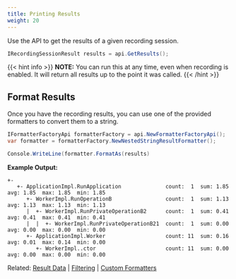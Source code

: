 ```yaml
---
title: Printing Results
weight: 20
---
```


Use the API to get the results of a given recording session.

```csharp
IRecordingSessionResult results = api.GetResults();
```

{{< hint info >}}
**NOTE:** You can run this at any time, even when recording is enabled. It will return all results up to the point it was called.
{{< /hint >}}

## Format Results

Once you have the recording results, you can use one of the provided formatters to convert them to a string.

```csharp
IFormatterFactoryApi formatterFactory = api.NewFormatterFactoryApi();
var formatter = formatterFactory.NewNestedStringResultFormatter();

Console.WriteLine(formatter.FormatAs(results)
```

**Example Output:**

```
+-
   +- ApplicationImpl.RunApplication              count:  1  sum: 1.85  avg: 1.85  max: 1.85  min: 1.85
      +- WorkerImpl.RunOperationB                 count:  1  sum: 1.13  avg: 1.13  max: 1.13  min: 1.13
      |  +- WorkerImpl.RunPrivateOperationB2      count:  1  sum: 0.41  avg: 0.41  max: 0.41  min: 0.41
      |  |  +- WorkerImpl.RunPrivateOperationB21  count:  1  sum: 0.00  avg: 0.00  max: 0.00  min: 0.00
      +- ApplicationImpl.Worker                   count: 11  sum: 0.16  avg: 0.01  max: 0.14  min: 0.00
         +- WorkerImpl..ctor                      count: 11  sum: 0.00  avg: 0.00  max: 0.00  min: 0.00
```

Related: [Result Data](/advanced/resultData) | [Filtering](/advanced/filtering) | [Custom Formatters](/advanced/customFormatters)
